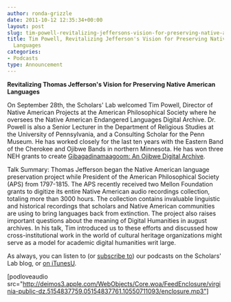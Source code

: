 ```yaml
---
author: ronda-grizzle
date: 2011-10-12 12:35:34+00:00
layout: post
slug: tim-powell-revitalizing-jeffersons-vision-for-preserving-native-american-languages
title: Tim Powell, Revitalizing Jefferson's Vision for Preserving Native American
  Languages
categories:
- Podcasts
type: Announcement
---
```


**Revitalizing Thomas Jefferson's Vision for Preserving Native American Languages**

On September 28th, the Scholars' Lab welcomed Tim Powell, Director of Native American Projects at the American Philosophical Society where he oversees the Native American Endangered Languages Digital Archive. Dr. Powell is also a Senior Lecturer in the Department of Religious Studies at the University of Pennsylvania, and a Consulting Scholar for the Penn Museum. He has worked closely for the last ten years with the Eastern Band of the Cherokee and Ojibwe Bands in northern Minnesota. He has won three NEH grants to create [Gibagadinamaagoom: An Ojibwe Digital Archive](http://gibagadinamaagoom.info/).

Talk Summary:
Thomas Jefferson began the Native American language preservation project while President of the American Philosophical Society (APS) from 1797-1815. The APS recently received two Mellon Foundation grants to digitize its entire Native American audio recordings collection, totaling more than 3000 hours. The collection contains invaluable linguistic and historical recordings that scholars and Native American communities are using to bring languages back from extinction. The project also raises important questions about the meaning of Digital Humanities in august archives. In his talk, Tim introduced us to these efforts and discussed how cross-institutional work in the world of cultural heritage organizations might serve as a model for academic digital humanities writ large.

As always, you can listen to (or [subscribe to](http://www.scholarslab.org/category/podcasts/)) our podcasts on the Scholars' Lab blog, or [on iTunesU](http://www.google.com/url?sa=t&source=web&cd=1&ved=0CBUQFjAA&url=http%3A%2F%2Fitunes.apple.com%2Fus%2Fitunes-u%2Fscholars-lab-speaker-series%2Fid401906619&rct=j&q=scholars%27%20lab%20itunes&ei=FI61TdiZNo-Dtge0g_3pDg&usg=AFQjCNGGTBvTY5QpL9aRCKh7rjEOtlLAUQ&sig2=KBrhIc1DK814RPqoAB85Tg&cad=rja).

[podloveaudio src="http://deimos3.apple.com/WebObjects/Core.woa/FeedEnclosure/virginia-public-dz.5154837759.05154837761.10550711093/enclosure.mp3"]
